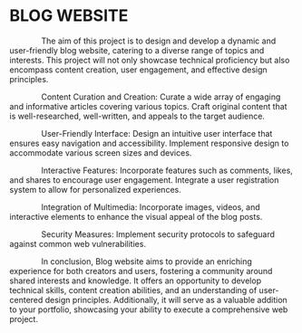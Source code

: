 # BLOG WEBSITE

&emsp;&emsp;&emsp;&emsp;The aim of this project is to design and develop a dynamic and user-friendly blog website,
catering to a diverse range of topics and interests. This project will not only showcase technical proficiency but
also encompass content creation, user engagement, and effective design principles.

&emsp;&emsp;&emsp;&emsp;Content Curation and Creation:
Curate a wide array of engaging and informative articles covering various topics.
Craft original content that is well-researched, well-written, and appeals to the target audience.

&emsp;&emsp;&emsp;&emsp;User-Friendly Interface:
Design an intuitive user interface that ensures easy navigation and accessibility.
Implement responsive design to accommodate various screen sizes and devices.

&emsp;&emsp;&emsp;&emsp;Interactive Features:
Incorporate features such as comments, likes, and shares to encourage user engagement.
Integrate a user registration system to allow for personalized experiences.

&emsp;&emsp;&emsp;&emsp;Integration of Multimedia:
Incorporate images, videos, and interactive elements to enhance the visual appeal of the blog posts.

&emsp;&emsp;&emsp;&emsp;Security Measures:
Implement security protocols to safeguard against common web vulnerabilities.

&emsp;&emsp;&emsp;&emsp;In conclusion, Blog website  aims to provide an enriching experience for both 
creators and users, fostering a community around shared interests and knowledge. It offers an opportunity 
to develop technical skills, content creation abilities, and an understanding of user-centered design principles. 
Additionally, it will serve as a valuable addition to your portfolio, showcasing your ability to execute a comprehensive web project.
